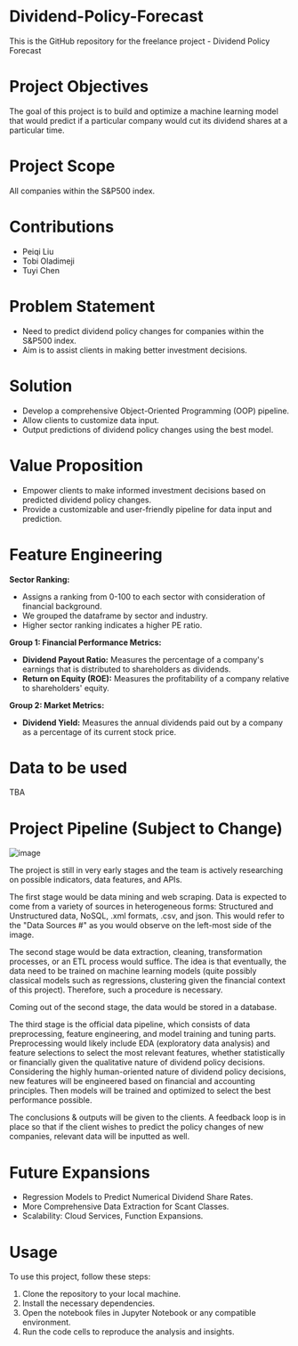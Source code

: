 # Dividend-Policy-Forecast
This is the GitHub repository for the freelance project - Dividend Policy Forecast

# Project Objectives
The goal of this project is to build and optimize a machine learning model that would predict if a particular company would cut its dividend shares at a particular time. 

# Project Scope
All companies within the S&P500 index.

# Contributions
- Peiqi Liu
- Tobi Oladimeji
- Tuyi Chen

# Problem Statement
- Need to predict dividend policy changes for companies within the S&P500 index.
- Aim is to assist clients in making better investment decisions.

# Solution
- Develop a comprehensive Object-Oriented Programming (OOP) pipeline.
- Allow clients to customize data input.
- Output predictions of dividend policy changes using the best model.

# Value Proposition
- Empower clients to make informed investment decisions based on predicted dividend policy changes.
- Provide a customizable and user-friendly pipeline for data input and prediction.

# Feature Engineering

**Sector Ranking:**
- Assigns a ranking from 0-100 to each sector with consideration of financial background.
- We grouped the dataframe by sector and industry.
- Higher sector ranking indicates a higher PE ratio.

**Group 1: Financial Performance Metrics:**
- **Dividend Payout Ratio:** Measures the percentage of a company's earnings that is distributed to shareholders as dividends.
- **Return on Equity (ROE):** Measures the profitability of a company relative to shareholders' equity.

**Group 2: Market Metrics:**
- **Dividend Yield:** Measures the annual dividends paid out by a company as a percentage of its current stock price.

# Data to be used
TBA

# Project Pipeline (Subject to Change)
![image](https://github.com/PeiqiAlan/Dividend-Policy-Forecast/assets/59779308/ca8a05c8-bc4d-48d9-bcf7-f562bb6a4fdb)

The project is still in very early stages and the team is actively researching on possible indicators, data features, and APIs.

The first stage would be data mining and web scraping. Data is expected to come from a variety of sources in heterogeneous forms: Structured and Unstructured data, NoSQL, .xml formats, .csv, and json. This would refer to the "Data Sources #" as you would observe on the left-most side of the image.

The second stage would be data extraction, cleaning, transformation processes, or an ETL process would suffice. The idea is that eventually, the data need to be trained on machine learning models (quite possibly classical models such as regressions, clustering given the financial context of this project). Therefore, such a procedure is necessary.

Coming out of the second stage, the data would be stored in a database.

The third stage is the official data pipeline, which consists of data preprocessing, feature engineering, and model training and tuning parts. Preprocessing would likely include EDA (exploratory data analysis) and feature selections to select the most relevant features, whether statistically or financially given the qualitative nature of dividend policy decisions. Considering the highly human-oriented nature of dividend policy decisions, new features will be engineered based on financial and accounting principles. Then models will be trained and optimized to select the best performance possible. 

The conclusions & outputs will be given to the clients. A feedback loop is in place so that if the client wishes to predict the policy changes of new companies, relevant data will be inputted as well.

# Future Expansions
- Regression Models to Predict Numerical Dividend Share Rates.
- More Comprehensive Data Extraction for Scant Classes.
- Scalability: Cloud Services, Function Expansions.

# Usage
To use this project, follow these steps:

1. Clone the repository to your local machine.
2. Install the necessary dependencies.
3. Open the notebook files in Jupyter Notebook or any compatible environment.
4. Run the code cells to reproduce the analysis and insights.
